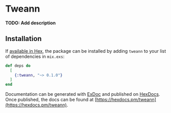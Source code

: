 # Tweann

**TODO: Add description**

## Installation

If [available in Hex](https://hex.pm/docs/publish), the package can be installed
by adding `tweann` to your list of dependencies in `mix.exs`:

```elixir
def deps do
  [
    {:tweann, "~> 0.1.0"}
  ]
end
```

Documentation can be generated with [ExDoc](https://github.com/elixir-lang/ex_doc)
and published on [HexDocs](https://hexdocs.pm). Once published, the docs can
be found at [https://hexdocs.pm/tweann](https://hexdocs.pm/tweann).

